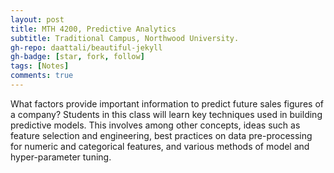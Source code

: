 ```yaml
---
layout: post
title: MTH 4200, Predictive Analytics
subtitle: Traditional Campus, Northwood University.
gh-repo: daattali/beautiful-jekyll
gh-badge: [star, fork, follow]
tags: [Notes]
comments: true
---
```


What factors provide important information to predict future sales figures of a company? Students in this class will learn key techniques used in building predictive models. This involves among other concepts, ideas such as feature selection and engineering, best practices on data pre-processing for numeric and categorical features, and various methods of model and hyper-parameter tuning.  
